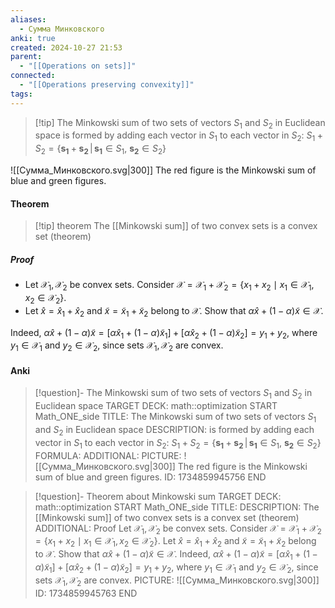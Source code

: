 ```yaml
---
aliases:
  - Сумма Минковского
anki: true
created: 2024-10-27 21:53
parent:
  - "[[Operations on sets]]"
connected:
  - "[[Operations preserving convexity]]"
tags:
---
```


> [!tip] The Minkowski sum of two sets of vectors $S_1$ and $S_2$ in Euclidean space 
is formed by adding each vector in $S_1$ to each vector in $S_2$:
$S_1+S_2=\{\mathbf {s_1} +\mathbf {s_2} \,|\,\mathbf {s_1} \in S_1,\ \mathbf {s_2} \in S_2\}$



![[Сумма_Минковского.svg|300]]
The red figure is the Minkowski sum of blue and green figures.


#### Theorem
> [!tip] theorem
The [[Minkowski sum]] of two convex sets is a convex set (theorem)

##### Proof
- Let $\mathcal{X}_1, \mathcal{X}_2$ be convex sets. Consider $\mathcal{X} = \mathcal{X}_1 + \mathcal{X}_2 = \{x_1 + x_2 \mid x_1 \in \mathcal{X}_1, x_2 \in \mathcal{X}_2\}$.
- Let $\hat{x} = \hat{x}_1 + \hat{x}_2$ and $\tilde{x} = \tilde{x}_1 + \tilde{x}_2$ belong to $\mathcal{X}$. Show that $\alpha \hat{x} + (1-\alpha) \tilde{x} \in \mathcal{X}$.
  
Indeed, $\alpha \hat{x} + (1-\alpha) \tilde{x} = [\alpha \hat{x}_1 + (1-\alpha) \tilde{x}_1] + [\alpha \hat{x}_2 + (1-\alpha) \tilde{x}_2] = y_1 + y_2,$ where $y_1 \in \mathcal{X}_1$ and $y_2 \in \mathcal{X}_2$, since sets $\mathcal{X}_1, \mathcal{X}_2$ are convex.

#### Anki
> [!question]- The Minkowski sum of two sets of vectors $S_1$ and $S_2$ in Euclidean space 
TARGET DECK: math::optimization
START
Math_ONE_side
TITLE: The Minkowski sum of two sets of vectors $S_1$ and $S_2$ in Euclidean space 
DESCRIPTION: is formed by adding each vector in $S_1$ to each vector in $S_2$:
$S_1+S_2=\{\mathbf {s_1} +\mathbf {s_2} \,|\,\mathbf {s_1} \in S_1,\ \mathbf {s_2} \in S_2\}$
FORMULA: 
ADDITIONAL:
PICTURE: ![[Сумма_Минковского.svg|300]]
The red figure is the Minkowski sum of blue and green figures.
ID: 1734859945756
END

> [!question]- Theorem about Minkowski sum
TARGET DECK: math::optimization
START
Math_ONE_side
TITLE: 
DESCRIPTION: The [[Minkowski sum]] of two convex sets is a convex set (theorem)
ADDITIONAL:
Proof
Let $\mathcal{X}_1, \mathcal{X}_2$ be convex sets. Consider $\mathcal{X} = \mathcal{X}_1 + \mathcal{X}_2 = \{x_1 + x_2 \mid x_1 \in \mathcal{X}_1, x_2 \in \mathcal{X}_2\}$.
Let $\hat{x} = \hat{x}_1 + \hat{x}_2$ and $\tilde{x} = \tilde{x}_1 + \tilde{x}_2$ belong to $\mathcal{X}$. Show that $\alpha \hat{x} + (1-\alpha) \tilde{x} \in \mathcal{X}$.
Indeed, $\alpha \hat{x} + (1-\alpha) \tilde{x} = [\alpha \hat{x}_1 + (1-\alpha) \tilde{x}_1] + [\alpha \hat{x}_2 + (1-\alpha) \tilde{x}_2] = y_1 + y_2,$ where $y_1 \in \mathcal{X}_1$ and $y_2 \in \mathcal{X}_2$, since sets $\mathcal{X}_1, \mathcal{X}_2$ are convex.
PICTURE: ![[Сумма_Минковского.svg|300]]
ID: 1734859945763
END